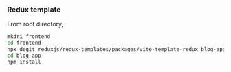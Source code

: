### Redux template

From root directory,
```sh
mkdri frontend
cd frontend
npx degit reduxjs/redux-templates/packages/vite-template-redux blog-app
cd blog-app
npm install
```
